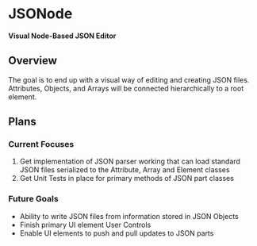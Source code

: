 # JSONode
__Visual Node-Based JSON Editor__

## Overview
The goal is to end up with a visual way of editing and creating JSON files.
Attributes, Objects, and Arrays will be connected hierarchically to a root element.

## Plans

### Current Focuses

1. Get implementation of JSON parser working that can load standard JSON files serialized to the Attribute, Array and Element classes
2. Get Unit Tests in place for primary methods of JSON part classes


### Future Goals

* Ability to write JSON files from information stored in JSON Objects
* Finish primary UI element User Controls
* Enable UI elements to push and pull updates to JSON parts